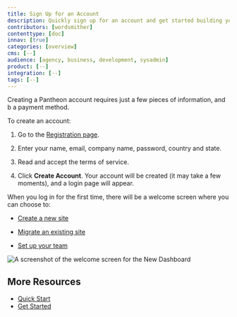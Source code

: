 ```yaml
---
title: Sign Up for an Account
description: Quickly sign up for an account and get started building your site.
contributors: [wordsmither]
contenttype: [doc]
innav: [true]
categories: [overview]
cms: [--]
audience: [agency, business, development, sysadmin]
product: [--]
integration: [--]
tags: [--]
---
```


Creating a Pantheon account requires just a few pieces of information, and b a payment method.

To create an account:

1. Go to the [Registration page](https://pantheon.io/register?docs).

1. Enter your name, email, company name, password, country and state.

1. Read and accept the terms of service.

1. Click **Create Account**.  Your account will be created (it may take a few moments), and a login page will appear.

When you log in for the first time, there will be a welcome screen where you can choose to:

- [Create a new site](/guides/quickstart/create-new-site/)

- [Migrate an existing site](/get-started)

- [Set up your team](/guides/account-mgmt/workspace-sites-teams/teams)

![A screenshot of the welcome screen for the New Dashboard](../../../images/dashboard/new-dashboard/welcome-screen.png)

## More Resources

 - [Quick Start](/guides/quickstart/)  
 - [Get Started](https://docs.pantheon.io/get-started)
